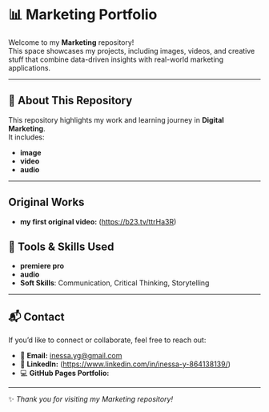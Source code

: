 # 📊 Marketing Portfolio

Welcome to my **Marketing** repository!  
This space showcases my projects, including images, videos, and creative stuff that combine data-driven insights with real-world marketing applications.

---

## 🎯 About This Repository
This repository highlights my work and learning journey in **Digital Marketing**.  
It includes:
- **image**
- **video**
- **audio**

---
## Original Works
- **my first original video:** (https://b23.tv/ttrHa3R)

## 🧠 Tools & Skills Used
- **premiere pro**
- **audio**
- **Soft Skills**: Communication, Critical Thinking, Storytelling  

---

## 📬 Contact
If you’d like to connect or collaborate, feel free to reach out:

- 📧 **Email:** inessa.yg@gmail.com  
- 🔗 **LinkedIn:** (https://www.linkedin.com/in/inessa-y-864138139/)
- 💻 **GitHub Pages Portfolio:**

---

✨ *Thank you for visiting my Marketing repository!*
